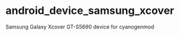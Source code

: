 android_device_samsung_xcover
=============================

Samsung Galaxy Xcover GT-S5690 device for cyanogenmod